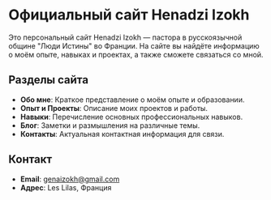 # Официальный сайт Henadzi Izokh

Это персональный сайт Henadzi Izokh — пастора в русскоязычной общине "Люди Истины" во Франции. На сайте вы найдёте информацию о моём опыте, навыках и проектах, а также сможете связаться со мной.

## Разделы сайта

- **Обо мне**: Краткое представление о моём опыте и образовании.
- **Опыт и Проекты**: Описание моих проектов и работы.
- **Навыки**: Перечисление основных профессиональных навыков.
- **Блог**: Заметки и размышления на различные темы.
- **Контакты**: Актуальная контактная информация для связи.

## Контакт

- **Email**: [genaizokh@gmail.com](mailto:genaizokh@gmail.com)
- **Адрес**: Les Lilas, Франция
